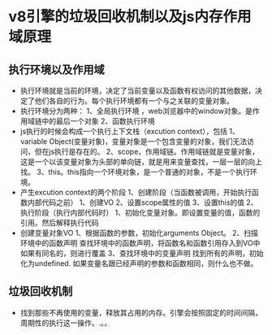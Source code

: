 #  v8引擎的垃圾回收机制以及js内存作用域原理

 ## 执行环境以及作用域
  * 执行环境就是当前的环境，决定了当前变量以及函数有权访问的其他数据，决定了他们各自的行为。每个执行环境都有一个与之关联的变量对象。
   *  执行环境分为两种：
    1、全局执行环境 ，web浏览器中的window对象。是作用域链中的最后一个对象
    2、函数执行环境
   *  js执行的时候会构成一个执行上下文栈（excution context），包括
     1、variable Object(变量对象)，变量对象是一个包含变量的对象，我们无法访问，但在js执行是存在的。
     2、scope，作用域链。作用域链就是变量对象，这是一个以该变量对象为头部的单向链，就是用来变量查找，一层一层的向上找。
     3、this。this指向一个环境对象，是一个普通的对象，不是一个执行环境。
   *  产生excution context的两个阶段
     1、创建阶段（当函数被调用，开始执行函数内部代码之前）
        1、创建VO
        2、设置scope属性的值
        3、设置this的值
     2、执行阶段（执行内部代码时）
        1、初始化变量对象。即设置变量的值，函数的引用。然后解释执行代码
   *  创建变量对象VO
      1、根据函数的参数，初始化arguments Object。
      2、扫描环境中的函数声明
         查找环境中的函数声明，将函数名和函数引用存入到VO中
         如果有同名的，则进行覆盖
      3、查找环境中的变量声明
          找到所有的声明，初始化为undefined.
          如果变量名跟已经声明的参数和函数相同，则什么也不做。 
 ## 垃圾回收机制
   * 找到那些不再使用的变量，释放其占用的内存。引擎会按照固定的时间间隔，周期性的执行这一操作。.。。 


       
    
